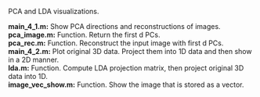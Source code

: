 PCA and LDA visualizations.  

**main_4_1.m:** Show PCA directions and reconstructions of images.  
**pca_image.m:** Function. Return the first d PCs.  
**pca_rec.m:** Function. Reconstruct the input image with first d PCs.  
**main_4_2.m:** Plot original 3D data. Project them into 1D data and then show in a 2D manner.  
**lda.m:** Function. Compute LDA projection matrix, then project original 3D data into 1D.  
**image_vec_show.m:** Function. Show the image that is stored as a vector.
